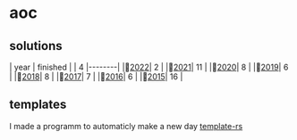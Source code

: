 # aoc

## solutions
| year | finished |
| 4 |--------|
|:christmas_tree:[2022](/aoc/src/bin/aoc2022)| 2 |
|:christmas_tree:[2021](/aoc/src/bin/aoc2021)| 11 |
|:christmas_tree:[2020](/aoc/src/bin/aoc2020)| 8 |
|:christmas_tree:[2019](/aoc/src/bin/aoc2019)| 6 |
|:christmas_tree:[2018](/aoc/src/bin/aoc2018)| 8 |
|:christmas_tree:[2017](/aoc/src/bin/aoc2017)| 7 |
|:christmas_tree:[2016](/aoc/src/bin/aoc2016)| 6 |
|:christmas_tree:[2015](/aoc/src/bin/aoc2015)| 16 |

## templates

I made a programm to automaticly make a new day <a href="https://github.com/aichingert/template-rs" traget="_blank">template-rs<a/>
